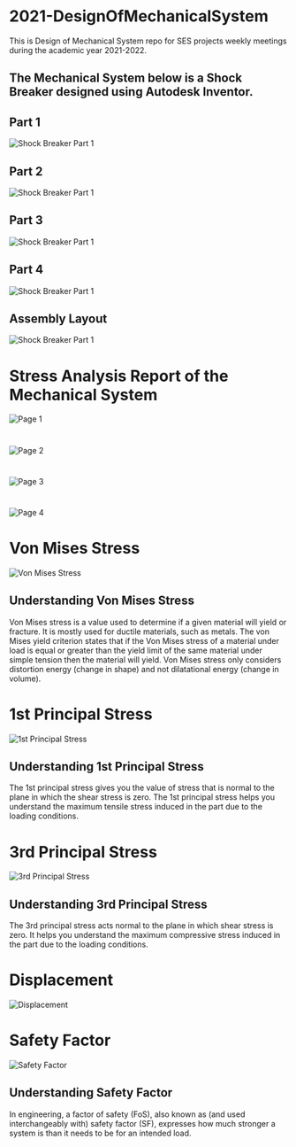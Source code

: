 # 2021-DesignOfMechanicalSystem
This is Design of Mechanical System repo for SES projects weekly meetings during the academic year 2021-2022.

## The Mechanical System below is a Shock Breaker designed using Autodesk Inventor.

## Part 1
![Shock Breaker Part 1](https://github.com/JKUATSES/2021-DesignMechanicalSystem/blob/main/Part%20Images/Part1.bmp)

## Part 2
![Shock Breaker Part 1](https://github.com/JKUATSES/2021-DesignMechanicalSystem/blob/main/Part%20Images/Part2.bmp)

## Part 3
![Shock Breaker Part 1](https://github.com/JKUATSES/2021-DesignMechanicalSystem/blob/main/Part%20Images/Part3.bmp)

## Part 4
![Shock Breaker Part 1](https://github.com/JKUATSES/2021-DesignMechanicalSystem/blob/main/Part%20Images/Part4.bmp)

## Assembly Layout
![Shock Breaker Part 1](https://github.com/JKUATSES/2021-DesignMechanicalSystem/blob/main/Part%20Images/Assembly1.bmp)

# Stress Analysis Report of the Mechanical System

![Page 1](https://github.com/JKUATSES/2021-DesignMechanicalSystem/blob/main/Stress%20Analysis%20Report%20Document/Page%201.JPG)
#
![Page 2](https://github.com/JKUATSES/2021-DesignMechanicalSystem/blob/main/Stress%20Analysis%20Report%20Document/Page%202.JPG)
#
![Page 3](https://github.com/JKUATSES/2021-DesignMechanicalSystem/blob/main/Stress%20Analysis%20Report%20Document/Page%203.JPG)
#
![Page 4](https://github.com/JKUATSES/2021-DesignMechanicalSystem/blob/main/Stress%20Analysis%20Report%20Document/Page%204.JPG)
##

# Von Mises Stress
![Von Mises Stress](https://github.com/JKUATSES/2021-DesignMechanicalSystem/blob/main/Stress%20Analysis%20Report/Von%20Mises%20Stress.png)

## Understanding Von Mises Stress
Von Mises stress is a value used to determine if a given material will yield or fracture. It is mostly used for ductile materials, such as metals. The von Mises yield criterion states that if the Von Mises stress of a material under load is equal or greater than the yield limit of the same material under simple tension then the material will yield. Von Mises stress only considers distortion energy (change in shape) and not dilatational energy (change in volume).
##

# 1st Principal Stress
![1st Principal Stress](https://github.com/JKUATSES/2021-DesignMechanicalSystem/blob/main/Stress%20Analysis%20Report/1st%20Principal%20Stress.png)

## Understanding 1st Principal Stress
The 1st principal stress gives you the value of stress that is normal to the plane in which the shear stress is zero. The 1st principal stress helps you understand the maximum tensile stress induced in the part due to the loading conditions.
##

# 3rd Principal Stress
![3rd Principal Stress](https://github.com/JKUATSES/2021-DesignMechanicalSystem/blob/main/Stress%20Analysis%20Report/3rd%20Principal%20Stress.png)

## Understanding 3rd Principal Stress
The 3rd principal stress acts normal to the plane in which shear stress is zero. It helps you understand the maximum compressive stress induced in the part due to the loading conditions.
##

# Displacement
![Displacement](https://github.com/JKUATSES/2021-DesignMechanicalSystem/blob/main/Stress%20Analysis%20Report/Displacement.png)

# Safety Factor
![Safety Factor](https://github.com/JKUATSES/2021-DesignMechanicalSystem/blob/main/Stress%20Analysis%20Report/Safety%20Factor.png)

## Understanding Safety Factor
In engineering, a factor of safety (FoS), also known as (and used interchangeably with) safety factor (SF), expresses how much stronger a system is than it needs to be for an intended load.
##



